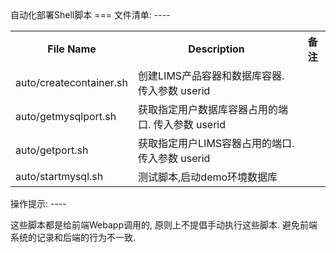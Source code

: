 
<span id="自动化部署Shell脚本" />  
自动化部署Shell脚本
===


<span id="文件清单auto" />  
文件清单:
----

<table width="100%">
<tr><th>File Name</th><th>Description</th><th>备注</th> </tr>
<tr><td>auto/createcontainer.sh</td><td>创建LIMS产品容器和数据库容器. 传入参数 userid </td><td> </td></tr>
<tr><td>auto/getmysqlport.sh</td><td>获取指定用户数据库容器占用的端口. 传入参数 userid</td><td> </td></tr>
<tr><td>auto/getport.sh</td><td>获取指定用户LIMS容器占用的端口. 传入参数 userid</td><td> </td></tr>
<tr><td>auto/startmysql.sh</td><td>测试脚本,启动demo环境数据库</td><td> </td></tr>
</table>


<span id="操作提示auto" />  
操作提示:
----

这些脚本都是给前端Webapp调用的, 原则上不提倡手动执行这些脚本. 避免前端系统的记录和后端的行为不一致.

